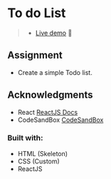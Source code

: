 # To do List

> - [Live demo](https://codesandbox.io/s/tien96ngtodo-list-r70sq) :page_with_curl:

## Assignment
- Create a simple Todo list.

## Acknowledgments
- React [ReactJS Docs](https://reactjs.org/docs/getting-started.html)
- CodeSandBox [CodeSandBox](https://codesandbox.io/?from-app=1)

### Built with: 
 * HTML (Skeleton)
 * CSS (Custom)
 * ReactJS
